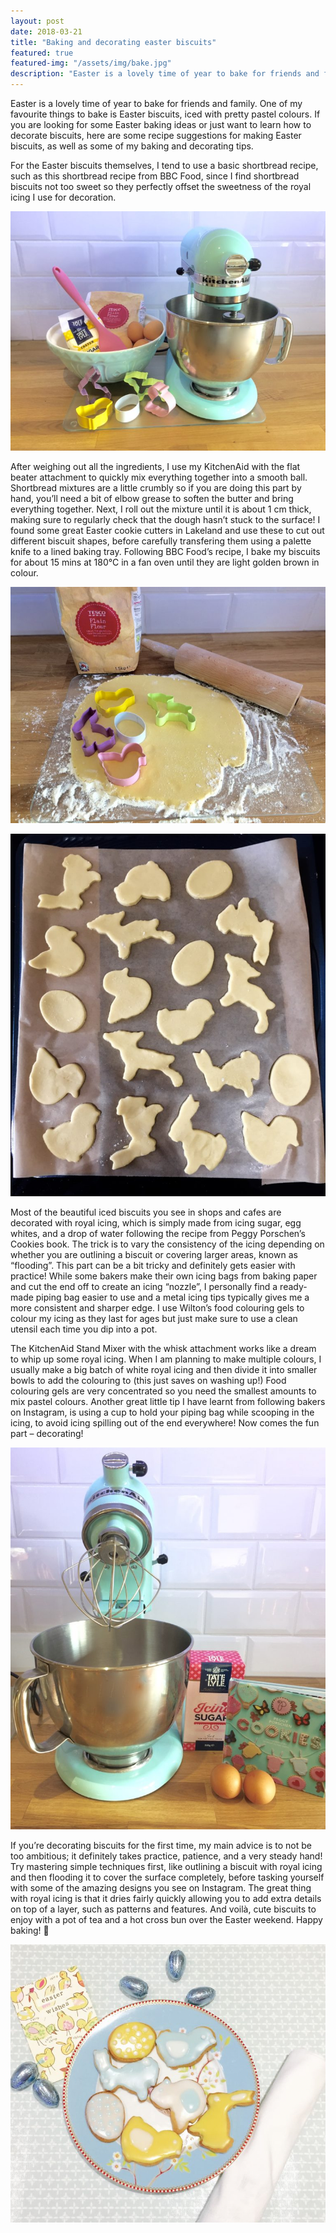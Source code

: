 ```yaml
---
layout: post
date: 2018-03-21
title: "Baking and decorating easter biscuits"
featured: true
featured-img: "/assets/img/bake.jpg"
description: "Easter is a lovely time of year to bake for friends and family. One of my favourite things to bake is Easter biscuits, iced with pretty pastel colours."
---
```


Easter is a lovely time of year to bake for friends and family. One of my favourite things to bake is Easter biscuits, iced with pretty pastel colours. If you are looking for some Easter baking ideas or just want to learn how to decorate biscuits, here are some recipe suggestions for making Easter biscuits, as well as some of my baking and decorating tips.

For the Easter biscuits themselves, I tend to use a basic shortbread recipe, such as this shortbread recipe from BBC Food, since I find shortbread biscuits not too sweet so they perfectly offset the sweetness of the royal icing I use for decoration.

![Ingredients for baking Easter biscuits](/assets/img/bake.jpg)

After weighing out all the ingredients, I use my KitchenAid with the flat beater attachment to quickly mix everything together into a smooth ball. Shortbread mixtures are a little crumbly so if you are doing this part by hand, you’ll need a bit of elbow grease to soften the butter and bring everything together. Next, I roll out the mixture until it is about 1 cm thick, making sure to regularly check that the dough hasn’t stuck to the surface! I found some great Easter cookie cutters in Lakeland and use these to cut out different biscuit shapes, before carefully transfering them using a palette knife to a lined baking tray. Following BBC Food’s recipe, I bake my biscuits for about 15 mins at 180°C in a fan oven until they are light golden brown in colour.

![Rolling out the dough to cut out Easter biscuits](/assets/img/bake1.jpg)

![Easter biscuits ready to go in the oven](/assets/img/bake2.jpg)

Most of the beautiful iced biscuits you see in shops and cafes are decorated with royal icing, which is simply made from icing sugar, egg whites, and a drop of water following the recipe from Peggy Porschen’s Cookies book. The trick is to vary the consistency of the icing depending on whether you are outlining a biscuit or covering larger areas, known as “flooding”. This part can be a bit tricky and definitely gets easier with practice! While some bakers make their own icing bags from baking paper and cut the end off to create an icing “nozzle”, I personally find a ready-made piping bag easier to use and a metal icing tips typically gives me a more consistent and sharper edge. I use Wilton’s food colouring gels to colour my icing as they last for ages but just make sure to use a clean utensil each time you dip into a pot.

The KitchenAid Stand Mixer with the whisk attachment works like a dream to whip up some royal icing. When I am planning to make multiple colours, I usually make a big batch of white royal icing and then divide it into smaller bowls to add the colouring to (this just saves on washing up!) Food colouring gels are very concentrated so you need the smallest amounts to mix pastel colours. Another great little tip I have learnt from following bakers on Instagram, is using a cup to hold your piping bag while scooping in the icing, to avoid icing spilling out of the end everywhere! Now comes the fun part – decorating!

![Ingredients for making royal icing](/assets/img/bake3.jpg)

If you’re decorating biscuits for the first time, my main advice is to not be too ambitious; it definitely takes practice, patience, and a very steady hand! Try mastering simple techniques first, like outlining a biscuit with royal icing and then flooding it to cover the surface completely, before tasking yourself with some of the amazing designs you see on Instagram. The great thing with royal icing is that it dries fairly quickly allowing you to add extra details on top of a layer, such as patterns and features. And voilà, cute biscuits to enjoy with a pot of tea and a hot cross bun over the Easter weekend. Happy baking! 🙂

![Easter biscuits decorated with pale yellow and blue icing](/assets/img/bake4.jpg)
